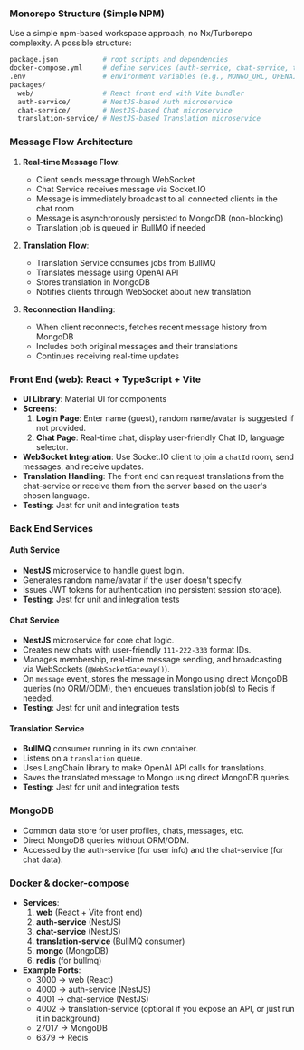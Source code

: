 ### Monorepo Structure (Simple NPM)

Use a simple npm-based workspace approach, no Nx/Turborepo complexity. A possible structure:

```bash
package.json           # root scripts and dependencies
docker-compose.yml     # define services (auth-service, chat-service, translation-service, web, mongo, redis)
.env                   # environment variables (e.g., MONGO_URL, OPENAI_KEY, etc.)
packages/
  web/                 # React front end with Vite bundler
  auth-service/        # NestJS-based Auth microservice
  chat-service/        # NestJS-based Chat microservice
  translation-service/ # NestJS-based Translation microservice
```

### Message Flow Architecture

1. **Real-time Message Flow**:

   - Client sends message through WebSocket
   - Chat Service receives message via Socket.IO
   - Message is immediately broadcast to all connected clients in the chat room
   - Message is asynchronously persisted to MongoDB (non-blocking)
   - Translation job is queued in BullMQ if needed

2. **Translation Flow**:

   - Translation Service consumes jobs from BullMQ
   - Translates message using OpenAI API
   - Stores translation in MongoDB
   - Notifies clients through WebSocket about new translation

3. **Reconnection Handling**:
   - When client reconnects, fetches recent message history from MongoDB
   - Includes both original messages and their translations
   - Continues receiving real-time updates

### Front End (web): React + TypeScript + Vite

- **UI Library**: Material UI for components
- **Screens**:
  1. **Login Page**: Enter name (guest), random name/avatar is suggested if not provided.
  2. **Chat Page**: Real-time chat, display user-friendly Chat ID, language selector.
- **WebSocket Integration**: Use Socket.IO client to join a `chatId` room, send messages, and receive updates.
- **Translation Handling**: The front end can request translations from the chat-service or receive them from the server based on the user's chosen language.
- **Testing**: Jest for unit and integration tests

### Back End Services

#### Auth Service

- **NestJS** microservice to handle guest login.
- Generates random name/avatar if the user doesn't specify.
- Issues JWT tokens for authentication (no persistent session storage).
- **Testing**: Jest for unit and integration tests

#### Chat Service

- **NestJS** microservice for core chat logic.
- Creates new chats with user-friendly `111-222-333` format IDs.
- Manages membership, real-time message sending, and broadcasting via WebSockets (`@WebSocketGateway()`).
- On `message` event, stores the message in Mongo using direct MongoDB queries (no ORM/ODM), then enqueues translation job(s) to Redis if needed.
- **Testing**: Jest for unit and integration tests

#### Translation Service

- **BullMQ** consumer running in its own container.
- Listens on a `translation` queue.
- Uses LangChain library to make OpenAI API calls for translations.
- Saves the translated message to Mongo using direct MongoDB queries.
- **Testing**: Jest for unit and integration tests

### MongoDB

- Common data store for user profiles, chats, messages, etc.
- Direct MongoDB queries without ORM/ODM.
- Accessed by the auth-service (for user info) and the chat-service (for chat data).

### Docker & docker-compose

- **Services**:
  1. **web** (React + Vite front end)
  2. **auth-service** (NestJS)
  3. **chat-service** (NestJS)
  4. **translation-service** (BullMQ consumer)
  5. **mongo** (MongoDB)
  6. **redis** (for bullmq)
- **Example Ports**:
  - 3000 → web (React)
  - 4000 → auth-service (NestJS)
  - 4001 → chat-service (NestJS)
  - 4002 → translation-service (optional if you expose an API, or just run it in background)
  - 27017 → MongoDB
  - 6379 → Redis

